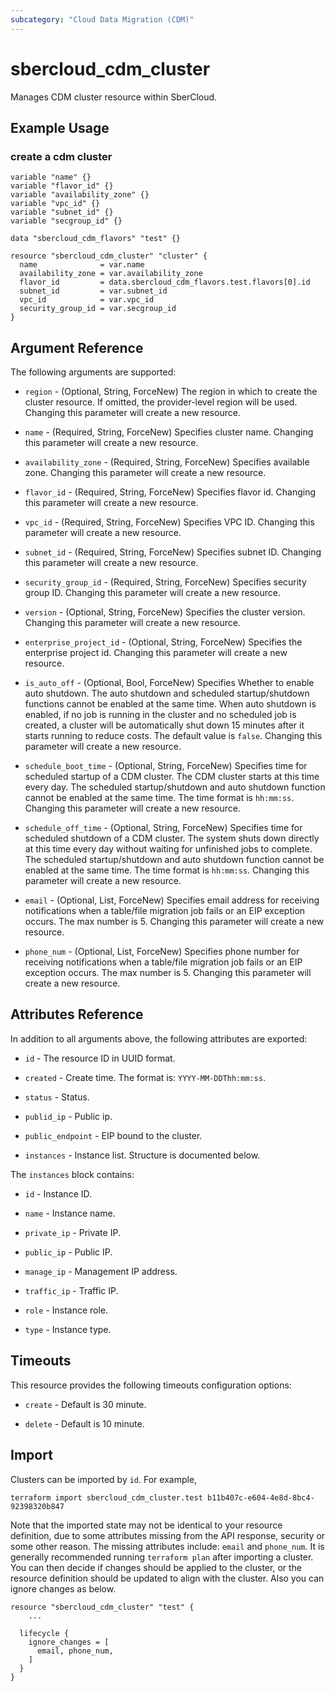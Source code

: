 ```yaml
---
subcategory: "Cloud Data Migration (CDM)"
---
```


# sbercloud_cdm_cluster

Manages CDM cluster resource within SberCloud.

## Example Usage

### create a cdm cluster

```hcl
variable "name" {}
variable "flavor_id" {}
variable "availability_zone" {}
variable "vpc_id" {}
variable "subnet_id" {}
variable "secgroup_id" {}

data "sbercloud_cdm_flavors" "test" {}

resource "sbercloud_cdm_cluster" "cluster" {
  name              = var.name
  availability_zone = var.availability_zone
  flavor_id         = data.sbercloud_cdm_flavors.test.flavors[0].id
  subnet_id         = var.subnet_id
  vpc_id            = var.vpc_id
  security_group_id = var.secgroup_id
}
```

## Argument Reference

The following arguments are supported:

* `region` - (Optional, String, ForceNew) The region in which to create the cluster resource. If omitted, the
  provider-level region will be used. Changing this parameter will create a new resource.

* `name` - (Required, String, ForceNew) Specifies cluster name. Changing this parameter will create a new resource.

* `availability_zone` - (Required, String, ForceNew) Specifies available zone.
  Changing this parameter will create a new resource.

* `flavor_id` - (Required, String, ForceNew) Specifies flavor id. Changing this parameter will create a new resource.

* `vpc_id` - (Required, String, ForceNew) Specifies VPC ID. Changing this parameter will create a new resource.

* `subnet_id` - (Required, String, ForceNew) Specifies subnet ID. Changing this parameter will create a new resource.

* `security_group_id` - (Required, String, ForceNew) Specifies security group ID.
  Changing this parameter will create a new resource.

* `version` - (Optional, String, ForceNew) Specifies the cluster version. Changing this parameter will create a new resource.

* `enterprise_project_id` - (Optional, String, ForceNew) Specifies the enterprise project id.
  Changing this parameter will create a new resource.

* `is_auto_off` - (Optional, Bool, ForceNew) Specifies Whether to enable auto shutdown. The auto shutdown and scheduled
  startup/shutdown functions cannot be enabled at the same time. When auto shutdown is enabled, if no job is running in
  the cluster and no scheduled job is created, a cluster will be automatically shut down 15 minutes after it starts
  running to reduce costs. The default value is `false`. Changing this parameter will create a new resource.

* `schedule_boot_time` - (Optional, String, ForceNew) Specifies time for scheduled startup of a CDM cluster.
  The CDM cluster starts at this time every day. The scheduled startup/shutdown and auto shutdown function cannot be
  enabled at the same time. The time format is `hh:mm:ss`. Changing this parameter will create a new resource.

* `schedule_off_time` - (Optional, String, ForceNew) Specifies time for scheduled shutdown of a CDM cluster.
  The system shuts down directly at this time every day without waiting for unfinished jobs to complete.
  The scheduled startup/shutdown and auto shutdown function cannot be enabled at the same time.
  The time format is `hh:mm:ss`. Changing this parameter will create a new resource.

* `email` - (Optional, List, ForceNew) Specifies email address for receiving notifications when a table/file migration
  job fails or an EIP exception occurs. The max number is 5. Changing this parameter will create a new resource.

* `phone_num` - (Optional, List, ForceNew) Specifies phone number for receiving notifications when a table/file
  migration job fails or an EIP exception occurs. The max number is 5. Changing this parameter will create a new resource.

## Attributes Reference

In addition to all arguments above, the following attributes are exported:

* `id` -  The resource ID in UUID format.

* `created` - Create time. The format is: `YYYY-MM-DDThh:mm:ss`.

* `status` - Status.

* `publid_ip` - Public ip.

* `public_endpoint` - EIP bound to the cluster.

* `instances` - Instance list. Structure is documented below.

The `instances` block contains:

* `id` - Instance ID.

* `name` - Instance name.

* `private_ip` - Private IP.

* `public_ip` - Public IP.

* `manage_ip` - Management IP address.

* `traffic_ip` - Traffic IP.

* `role` - Instance role.

* `type` - Instance type.

## Timeouts

This resource provides the following timeouts configuration options:

* `create` - Default is 30 minute.

* `delete` - Default is 10 minute.

## Import

Clusters can be imported by `id`. For example,

```
terraform import sbercloud_cdm_cluster.test b11b407c-e604-4e8d-8bc4-92398320b847
```

Note that the imported state may not be identical to your resource definition, due to some attributes missing from the
API response, security or some other reason. The missing attributes include: `email` and `phone_num`.
It is generally recommended running `terraform plan` after importing a cluster.
You can then decide if changes should be applied to the cluster, or the resource definition
should be updated to align with the cluster. Also you can ignore changes as below.

```
resource "sbercloud_cdm_cluster" "test" {
    ...

  lifecycle {
    ignore_changes = [
      email, phone_num,
    ]
  }
}
```
